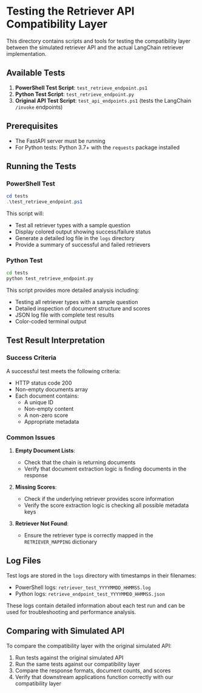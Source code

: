 # Testing the Retriever API Compatibility Layer

This directory contains scripts and tools for testing the compatibility layer between the simulated retriever API and the actual LangChain retriever implementation.

## Available Tests

1. **PowerShell Test Script**: `test_retrieve_endpoint.ps1`
2. **Python Test Script**: `test_retrieve_endpoint.py`
3. **Original API Test Script**: `test_api_endpoints.ps1` (tests the LangChain `/invoke` endpoints)

## Prerequisites

- The FastAPI server must be running
- For Python tests: Python 3.7+ with the `requests` package installed

## Running the Tests

### PowerShell Test

```powershell
cd tests
.\test_retrieve_endpoint.ps1
```

This script will:
- Test all retriever types with a sample question
- Display colored output showing success/failure status
- Generate a detailed log file in the `logs` directory
- Provide a summary of successful and failed retrievers

### Python Test

```bash
cd tests
python test_retrieve_endpoint.py
```

This script provides more detailed analysis including:
- Testing all retriever types with a sample question
- Detailed inspection of document structure and scores
- JSON log file with complete test results
- Color-coded terminal output

## Test Result Interpretation

### Success Criteria

A successful test meets the following criteria:
- HTTP status code 200
- Non-empty documents array
- Each document contains:
  - A unique ID
  - Non-empty content
  - A non-zero score
  - Appropriate metadata

### Common Issues

1. **Empty Document Lists**: 
   - Check that the chain is returning documents
   - Verify that document extraction logic is finding documents in the response

2. **Missing Scores**:
   - Check if the underlying retriever provides score information
   - Verify the score extraction logic is checking all possible metadata keys

3. **Retriever Not Found**:
   - Ensure the retriever type is correctly mapped in the `RETRIEVER_MAPPING` dictionary

## Log Files

Test logs are stored in the `logs` directory with timestamps in their filenames:
- PowerShell logs: `retriever_test_YYYYMMDD_HHMMSS.log`
- Python logs: `retrieve_endpoint_test_YYYYMMDD_HHMMSS.json`

These logs contain detailed information about each test run and can be used for troubleshooting and performance analysis.

## Comparing with Simulated API

To compare the compatibility layer with the original simulated API:

1. Run tests against the original simulated API
2. Run the same tests against our compatibility layer
3. Compare the response formats, document counts, and scores
4. Verify that downstream applications function correctly with our compatibility layer 